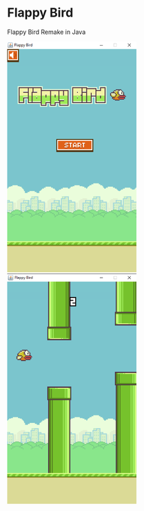 # Flappy Bird 
Flappy Bird Remake in Java

<img src="flappy.png" width="300">

<img src="flappy2.png" width="300">
